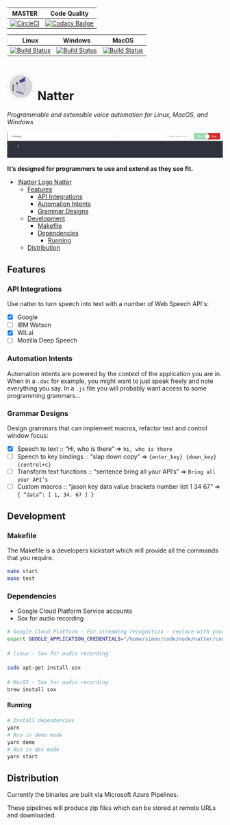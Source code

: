 | MASTER | Code Quality |
| --- | --- |
| [![CircleCI](https://circleci.com/gh/natterjs/natter/tree/master.svg?style=svg)](https://circleci.com/gh/natterjs/natter/tree/master) | [![Codacy Badge](https://api.codacy.com/project/badge/Grade/0f9b33a6c79d425eb8fb7a9e1eddc89e)](https://app.codacy.com/app/natterjs/natter?utm_source=github.com&utm_medium=referral&utm_content=natterjs/natter&utm_campaign=Badge_Grade_Dashboard) |

| Linux | Windows | MacOS |
| ---| --- | --- |
| [![Build Status](https://dev.azure.com/natterjs/natterjs/_apis/build/status/Electron%20Building%20Linux,%20Mac,%20&%20Windows?branchName=develop&jobName=Job&configuration=linux)](https://dev.azure.com/natterjs/natterjs/_build/latest?definitionId=1&branchName=develop) | [![Build Status](https://dev.azure.com/natterjs/natterjs/_apis/build/status/Electron%20Building%20Linux,%20Mac,%20&%20Windows?branchName=develop&jobName=Job&configuration=windows)](https://dev.azure.com/natterjs/natterjs/_build/latest?definitionId=1&branchName=develop) | [![Build Status](https://dev.azure.com/natterjs/natterjs/_apis/build/status/Electron%20Building%20Linux,%20Mac,%20&%20Windows?branchName=develop&jobName=Job&configuration=mac)](https://dev.azure.com/natterjs/natterjs/_build/latest?definitionId=1&branchName=develop)

# ![Natter Logo](./src/assets/icons/64x64.png) Natter
_Programmable and extensible voice automation for Linux, MacOS, and Windows_

![Getting Started](./assets/gifs/getting_started_with_natter.gif)

**It’s designed for programmers to use and extend as they see fit.**

- [!Natter Logo Natter](#natter-logo-natter)
  - [Features](#features)
    - [API Integrations](#api-integrations)
    - [Automation Intents](#automation-intents)
    - [Grammar Designs](#grammar-designs)
  - [Development](#development)
    - [Makefile](#makefile)
    - [Dependencies](#dependencies)
      - [Running](#running)
  - [Distribution](#distribution)

## Features

### API Integrations

Use natter to turn speech into text with a number of Web Speech API's:

- [x] Google
- [ ] IBM Watson
- [x] Wit.ai
- [ ] Mozilla Deep Speech

### Automation Intents

Automation intents are powered by the context of the application you are in. When in a `.doc` for example, you might want to just speak freely and note everything you say. In a `.js` file you will probably want access to some programming grammars...

### Grammar Designs

Design grammars that can implement macros, refactor text and control window focus:

- [x] Speech to text :: “Hi, who is there” => `hi, who is there`
- [ ] Speech to key bindings :: “slap down copy” => `{enter_key} {down_key} {control+c}`
- [ ] Transform text functions :: “sentence bring all your API’s” => `Bring all your API’s`
- [ ] Custom macros :: “jason key data value brackets number list 1 34 67” => `{ “data”: [ 1, 34. 67 ] }`

## Development

### Makefile

The Makefile is a developers kickstart which will provide all the commands that you require.

```bash
make start
make test
```

### Dependencies

- Google Cloud Platform Service accounts
- Sox for audio recording

```bash
# Google Cloud Platform - For streaming recognition - replace with your path :+1:
export GOOGLE_APPLICATION_CREDENTIALS="/home/simon/code/node/natter/config/credentials/natter-credentials.json"

# linux - Sox for audio recording

sudo apt-get install sox

# MacOS - Sox for audio recording
brew install sox
```

#### Running

```bash
# Install dependencies
yarn
# Run in demo mode
yarn demo
# Run in dev mode
yarn start
```

## Distribution

Currently the binaries are built via Microsoft Azure Pipelines.

These pipelines will produce zip files which can be stored at remote URLs and downloaded.

